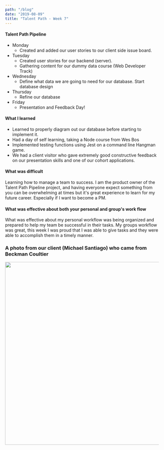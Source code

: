 ```yaml
---
path: "/blog"
date: "2019-08-09"
title: "Talent Path - Week 7"
---
```


#### Talent Path Pipeline 

- Monday 
  - Created and added our user stories to our client side issue board. 
- Tuesday 
  - Created user stories for our backend (server). 
  - Gathering content for our dummy data course (Web Developer Track) 
- Wednesday 
  - Define what data we are going to need for our database. Start database design 
- Thursday 
  - Refine our database 
- Friday 
  - Presentation and Feedback Day! 

#### What I learned

- Learned to properly diagram out our database before starting to implement it.
- Had a day of self learning, taking a Node course from Wes Bos
- Implemented testing functions using Jest on a command line Hangman game.
- We had a client visitor who gave extremely good constructive feedback on our presentation skills and one of our cohort applications.

#### What was difficult

Learning how to manage a team to success. I am the product owner of the Talent Path Pipeline project, and having everyone expect something from you can be overwhelming at times but it's great experience to learn for my future career. Especially if I want to become a PM.

#### What was effective about both your personal and group's work flow

What was effective about my personal workflow was being organized and prepared to help my team be successful in their tasks. My groups workflow was great, this week I was proud that I was able to give tasks and they were able to accomplish them in a timely manner.

### A photo from our client (Michael Santiago) who came from Beckman Coultier

<img src="https://i.imgur.com/nQkdZBN.jpg" width="600">
